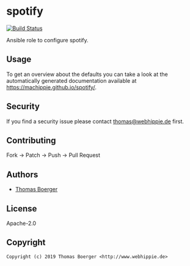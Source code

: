 # spotify

[![Build Status](https://cloud.drone.io/api/badges/machippie/spotify/status.svg)](https://cloud.drone.io/machippie/google-chrome)

Ansible role to configure spotify.

## Usage

To get an overview about the defaults you can take a look at the automatically generated documentation available at https://machippie.github.io/spotify/.

## Security

If you find a security issue please contact thomas@webhippie.de first.


## Contributing

Fork -> Patch -> Push -> Pull Request


## Authors

* [Thomas Boerger](https://github.com/tboerger)


## License

Apache-2.0


## Copyright

```
Copyright (c) 2019 Thomas Boerger <http://www.webhippie.de>
```
